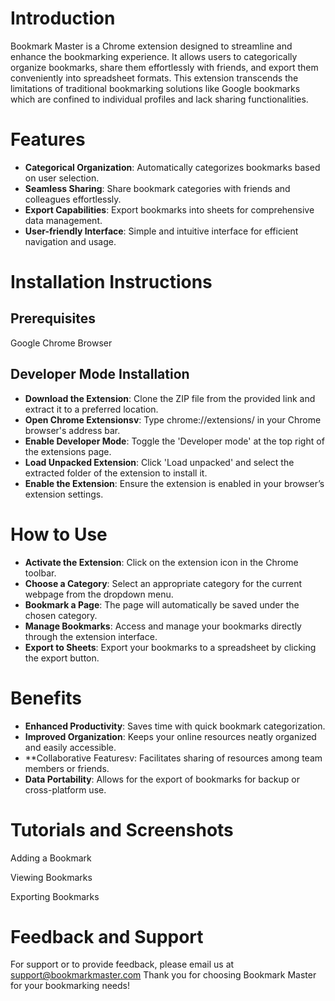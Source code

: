 # Introduction
Bookmark Master is a Chrome extension designed to streamline and enhance the bookmarking experience. It allows users to categorically organize bookmarks, share them effortlessly with friends, and export them conveniently into spreadsheet formats. This extension transcends the limitations of traditional bookmarking solutions like Google bookmarks which are confined to individual profiles and lack sharing functionalities.

# Features
- **Categorical Organization**: Automatically categorizes bookmarks based on user selection.
- **Seamless Sharing**: Share bookmark categories with friends and colleagues effortlessly.
- **Export Capabilities**: Export bookmarks into sheets for comprehensive data management.
- **User-friendly Interface**: Simple and intuitive interface for efficient navigation and usage.

# Installation Instructions

## Prerequisites
Google Chrome Browser
## Developer Mode Installation
- **Download the Extension**: Clone the ZIP file from the provided link and extract it to a preferred location.
- **Open Chrome Extensionsv**: Type chrome://extensions/ in your Chrome browser's address bar.
- **Enable Developer Mode**: Toggle the 'Developer mode' at the top right of the extensions page.
- **Load Unpacked Extension**: Click 'Load unpacked' and select the extracted folder of the extension to install it.
- **Enable the Extension**: Ensure the extension is enabled in your browser’s extension settings.

# How to Use
- **Activate the Extension**: Click on the extension icon in the Chrome toolbar.
- **Choose a Category**: Select an appropriate category for the current webpage from the dropdown menu.
- **Bookmark a Page**: The page will automatically be saved under the chosen category.
- **Manage Bookmarks**: Access and manage your bookmarks directly through the extension interface.
- **Export to Sheets**: Export your bookmarks to a spreadsheet by clicking the export button.

# Benefits
- **Enhanced Productivity**: Saves time with quick bookmark categorization.
- **Improved Organization**: Keeps your online resources neatly organized and easily accessible.
- **Collaborative Featuresv: Facilitates sharing of resources among team members or friends.
- **Data Portability**: Allows for the export of bookmarks for backup or cross-platform use.

# Tutorials and Screenshots
Adding a Bookmark

Viewing Bookmarks

Exporting Bookmarks

# Feedback and Support
For support or to provide feedback, please email us at support@bookmarkmaster.com
Thank you for choosing Bookmark Master for your bookmarking needs!

